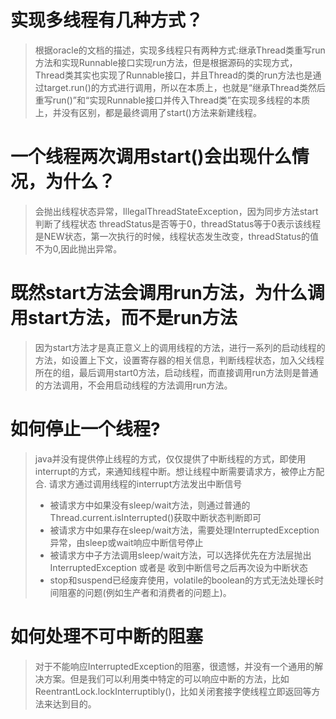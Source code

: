 # 实现多线程有几种方式？
> 根据oracle的文档的描述，实现多线程只有两种方式:继承Thread类重写run方法和实现Runnable接口实现run方法，但是根据源码的实现方式，Thread类其实也实现了Runnable接口，并且Thread的类的run方法也是通过target.run()的方式进行调用，所以在本质上，也就是“继承Thread类然后重写run()”和“实现Runnable接口并传入Thread类”在实现多线程的本质上，并没有区别，都是最终调用了start()方法来新建线程。

# 一个线程两次调用start()会出现什么情况，为什么？
> 会抛出线程状态异常，IllegalThreadStateException，因为同步方法start 判断了线程状态 threadStatus是否等于0，threadStatus等于0表示该线程是NEW状态，第一次执行的时候，线程状态发生改变，threadStatus的值不为0,因此抛出异常。


# 既然start方法会调用run方法，为什么调用start方法，而不是run方法
> 因为start方法才是真正意义上的调用线程的方法，进行一系列的启动线程的方法，如设置上下文，设置寄存器的相关信息，判断线程状态，加入父线程所在的组，最后调用start0方法，启动线程，而直接调用run方法则是普通的方法调用，不会用启动线程的方法调用run方法。

# 如何停止一个线程?
> java并没有提供停止线程的方式，仅仅提供了中断线程的方式，即使用interrupt的方式，来通知线程中断。想让线程中断需要请求方，被停止方配合.
> 请求方通过调用线程的interrupt方法发出中断信号
>   * 被请求方中如果没有sleep/wait方法，则通过普通的Thread.current.isInterrupted()获取中断状态判断即可
>   * 被请求方中如果存在sleep/wait方法，需要处理InterruptedException异常，由sleep或wait响应中断信号停止
>   * 被请求方中子方法调用sleep/wait方法，可以选择优先在方法层抛出InterruptedException 或者是 收到中断信号之后再次设为中断状态
> * stop和suspend已经废弃使用，volatile的boolean的方式无法处理长时间阻塞的问题(例如生产者和消费者的问题上)。

# 如何处理不可中断的阻塞
> 对于不能响应InterruptedException的阻塞，很遗憾，并没有一个通用的解决方案。但是我们可以利用类中特定的可以响应中断的方法，比如ReentrantLock.lockInterruptibly()，比如关闭套接字使线程立即返回等方法来达到目的。